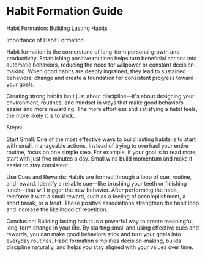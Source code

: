 # Habit Formation Guide

Habit Formation: Building Lasting Habits

Importance of Habit Formation

Habit formation is the cornerstone of long-term personal growth and productivity. Establishing positive routines helps turn beneficial actions into automatic behaviors, reducing the need for willpower or constant decision-making. When good habits are deeply ingrained, they lead to sustained behavioral change and create a foundation for consistent progress toward your goals.

Creating strong habits isn't just about discipline—it's about designing your environment, routines, and mindset in ways that make good behaviors easier and more rewarding. The more effortless and satisfying a habit feels, the more likely it is to stick.

Steps:

Start Small:
One of the most effective ways to build lasting habits is to start with small, manageable actions. Instead of trying to overhaul your entire routine, focus on one simple step. For example, if your goal is to read more, start with just five minutes a day. Small wins build momentum and make it easier to stay consistent.

Use Cues and Rewards:
Habits are formed through a loop of cue, routine, and reward. Identify a reliable cue—like brushing your teeth or finishing lunch—that will trigger the new behavior. After performing the habit, reinforce it with a small reward, such as a feeling of accomplishment, a short break, or a treat. These positive associations strengthen the habit loop and increase the likelihood of repetition.

Conclusion:
Building lasting habits is a powerful way to create meaningful, long-term change in your life. By starting small and using effective cues and rewards, you can make good behaviors stick and turn your goals into everyday routines. Habit formation simplifies decision-making, builds discipline naturally, and helps you stay aligned with your values over time.